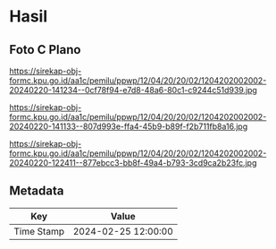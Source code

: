 # Hasil

## Foto C Plano

https://sirekap-obj-formc.kpu.go.id/aa1c/pemilu/ppwp/12/04/20/20/02/1204202002002-20240220-141234--0cf78f94-e7d8-48a6-80c1-c9244c51d939.jpg

https://sirekap-obj-formc.kpu.go.id/aa1c/pemilu/ppwp/12/04/20/20/02/1204202002002-20240220-141133--807d993e-ffa4-45b9-b89f-f2b711fb8a16.jpg

https://sirekap-obj-formc.kpu.go.id/aa1c/pemilu/ppwp/12/04/20/20/02/1204202002002-20240220-122411--877ebcc3-bb8f-49a4-b793-3cd9ca2b23fc.jpg


## Metadata

| Key        | Value               |
| ---------- | ------------------- |
| Time Stamp | 2024-02-25 12:00:00 |



